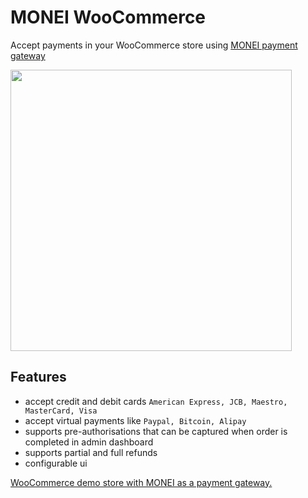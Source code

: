 # MONEI WooCommerce
Accept payments in your WooCommerce store using [MONEI payment gateway](https://monei.net/)

<img src="https://cl.ly/343Z3R1U3g18/Screen%20Shot%202018-01-29%20at%2013.51.39.png" width="450">


## Features
 - accept credit and debit cards `American Express, JCB, Maestro, MasterCard, Visa`
 - accept virtual payments like `Paypal, Bitcoin, Alipay`
 - supports pre-authorisations that can be captured when order is completed in admin dashboard
 - supports partial and full refunds
 - configurable ui

[WooCommerce demo store with MONEI as a payment gateway.](http://woocommerce.demo-monei.com/)
